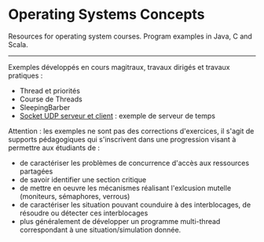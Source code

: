 # Operating Systems Concepts
Resources for operating system courses. Program examples in Java, C and Scala.

----
Exemples développés en cours magitraux, travaux dirigés et travaux pratiques :
- Thread et priorités
- Course de Threads
- SleepingBarber
- [Socket UDP serveur et client](TimeServerUDP) : exemple de serveur de temps

Attention : les exemples ne sont pas des corrections d'exercices, il s'agit de supports pédagogiques qui s'inscrivent dans une progression visant à permettre aux étudiants de :
 - de caractériser les problèmes de concurrence d'accès aux ressources partagées
 - de savoir identifier une section critique
 - de mettre en oeuvre les mécanismes réalisant l'exlcusion mutelle (moniteurs, sémaphores, verrous)
 - de caractériser les situation pouvant counduire à des interblocages, de résoudre ou détecter ces interblocages
 - plus généralement de développer un programme multi-thread correspondant à une situation/simulation donnée.
